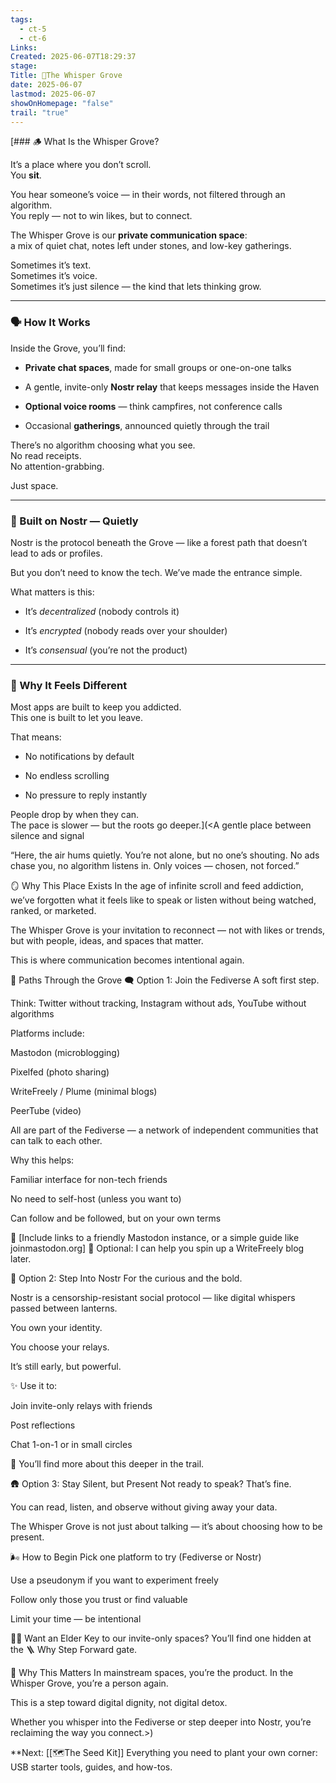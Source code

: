 ```yaml
---
tags:
  - ct-5
  - ct-6
Links: 
Created: 2025-06-07T18:29:37
stage: 
Title: 🍃The Whisper Grove
date: 2025-06-07
lastmod: 2025-06-07
showOnHomepage: "false"
trail: "true"
---
```

[### 🪵 What Is the Whisper Grove?

It’s a place where you don’t scroll.  
You **sit**.

You hear someone’s voice — in their words, not filtered through an algorithm.  
You reply — not to win likes, but to connect.

The Whisper Grove is our **private communication space**:  
a mix of quiet chat, notes left under stones, and low-key gatherings.

Sometimes it’s text.  
Sometimes it’s voice.  
Sometimes it’s just silence — the kind that lets thinking grow.

---

### 🗣️ How It Works

Inside the Grove, you’ll find:

- **Private chat spaces**, made for small groups or one-on-one talks
    
- A gentle, invite-only **Nostr relay** that keeps messages inside the Haven
    
- **Optional voice rooms** — think campfires, not conference calls
    
- Occasional **gatherings**, announced quietly through the trail

There’s no algorithm choosing what you see.  
No read receipts.  
No attention-grabbing.

Just space.

---

### 🌿 Built on Nostr — Quietly

Nostr is the protocol beneath the Grove — like a forest path that doesn’t lead to ads or profiles.

But you don’t need to know the tech. We’ve made the entrance simple.

What matters is this:

- It’s _decentralized_ (nobody controls it)
    
- It’s _encrypted_ (nobody reads over your shoulder)
    
- It’s _consensual_ (you’re not the product)

---

### 🪹 Why It Feels Different

Most apps are built to keep you addicted.  
This one is built to let you leave.

That means:

- No notifications by default
    
- No endless scrolling
    
- No pressure to reply instantly

People drop by when they can.  
The pace is slower — but the roots go deeper.](<A gentle place between silence and signal

“Here, the air hums quietly. You’re not alone, but no one’s shouting. No ads chase you, no algorithm listens in. Only voices — chosen, not forced.”

🪞 Why This Place Exists
In the age of infinite scroll and feed addiction, we’ve forgotten what it feels like to speak or listen without being watched, ranked, or marketed.

The Whisper Grove is your invitation to reconnect — not with likes or trends, but with people, ideas, and spaces that matter.

This is where communication becomes intentional again.

🌿 Paths Through the Grove
🗨️ Option 1: Join the Fediverse
A soft first step.

Think: Twitter without tracking, Instagram without ads, YouTube without algorithms

Platforms include:

Mastodon (microblogging)

Pixelfed (photo sharing)

WriteFreely / Plume (minimal blogs)

PeerTube (video)

All are part of the Fediverse — a network of independent communities that can talk to each other.

Why this helps:

Familiar interface for non-tech friends

No need to self-host (unless you want to)

Can follow and be followed, but on your own terms

🔗 [Include links to a friendly Mastodon instance, or a simple guide like joinmastodon.org]
📘 Optional: I can help you spin up a WriteFreely blog later.

🧭 Option 2: Step Into Nostr
For the curious and the bold.

Nostr is a censorship-resistant social protocol — like digital whispers passed between lanterns.

You own your identity.

You choose your relays.

It’s still early, but powerful.

✨ Use it to:

Join invite-only relays with friends

Post reflections

Chat 1-on-1 or in small circles

🔗 You’ll find more about this deeper in the trail.

🛖 Option 3: Stay Silent, but Present
Not ready to speak? That’s fine.

You can read, listen, and observe without giving away your data.

The Whisper Grove is not just about talking — it’s about choosing how to be present.

🌬️ How to Begin
Pick one platform to try (Fediverse or Nostr)

Use a pseudonym if you want to experiment freely

Follow only those you trust or find valuable

Limit your time — be intentional

🧙‍♂️ Want an Elder Key to our invite-only spaces? You’ll find one hidden at the 🪜 Why Step Forward gate.

🧵 Why This Matters
In mainstream spaces, you’re the product.
In the Whisper Grove, you’re a person again.

This is a step toward digital dignity, not digital detox.

Whether you whisper into the Fediverse or step deeper into Nostr, you’re reclaiming the way you connect.>)

**Next: [[🗺The Seed Kit]]
Everything you need to plant your own corner: USB starter tools, guides, and how-tos.